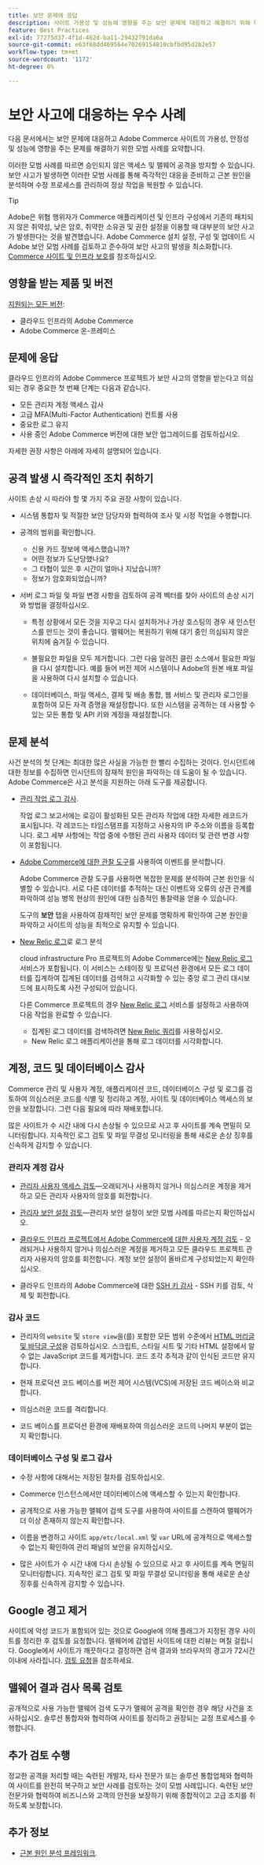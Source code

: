 ```yaml
---
title: 보안 문제에 응답
description: 사이트 가용성 및 성능에 영향을 주는 보안 문제에 대응하고 해결하기 위해 다음과 같은 모범 사례를 통해 보안 인시던트를 처리합니다.
feature: Best Practices
exl-id: 77275d37-4f1d-462d-ba11-29432791da6a
source-git-commit: e63f68dd469564e70269154810cbfbd95d2b2e57
workflow-type: tm+mt
source-wordcount: '1172'
ht-degree: 0%

---
```


# 보안 사고에 대응하는 우수 사례

다음 문서에서는 보안 문제에 대응하고 Adobe Commerce 사이트의 가용성, 안정성 및 성능에 영향을 주는 문제를 해결하기 위한 모범 사례를 요약합니다.

이러한 모범 사례를 따르면 승인되지 않은 액세스 및 맬웨어 공격을 방지할 수 있습니다. 보안 사고가 발생하면 이러한 모범 사례를 통해 즉각적인 대응을 준비하고 근본 원인을 분석하며 수정 프로세스를 관리하여 정상 작업을 복원할 수 있습니다.

>[!TIP]
>
>Adobe은 위협 행위자가 Commerce 애플리케이션 및 인프라 구성에서 기존의 패치되지 않은 취약성, 낮은 암호, 취약한 소유권 및 권한 설정을 이용할 때 대부분의 보안 사고가 발생한다는 것을 발견했습니다. Adobe Commerce 설치 설정, 구성 및 업데이트 시 Adobe 보안 모범 사례를 검토하고 준수하여 보안 사고의 발생을 최소화합니다. [Commerce 사이트 및 인프라 보호](../launch/security-best-practices.md)를 참조하십시오.


## 영향을 받는 제품 및 버전

[지원되는 모든 버전](../../../release/versions.md):

- 클라우드 인프라의 Adobe Commerce
- Adobe Commerce 온-프레미스

## 문제에 응답

클라우드 인프라의 Adobe Commerce 프로젝트가 보안 사고의 영향을 받는다고 의심되는 경우 중요한 첫 번째 단계는 다음과 같습니다.

- 모든 관리자 계정 액세스 감사
- 고급 MFA(Multi-Factor Authentication) 컨트롤 사용
- 중요한 로그 유지
- 사용 중인 Adobe Commerce 버전에 대한 보안 업그레이드를 검토하십시오.

자세한 권장 사항은 아래에 자세히 설명되어 있습니다.

## 공격 발생 시 즉각적인 조치 취하기

사이트 손상 시 따라야 할 몇 가지 주요 권장 사항이 있습니다.

- 시스템 통합자 및 적절한 보안 담당자와 협력하여 조사 및 시정 작업을 수행합니다.

- 공격의 범위를 확인합니다.
   - 신용 카드 정보에 액세스했습니까?
   - 어떤 정보가 도난당했나요?
   - 그 타협이 있은 후 시간이 얼마나 지났습니까?
   - 정보가 암호화되었습니까?

- 서버 로그 파일 및 파일 변경 사항을 검토하여 공격 벡터를 찾아 사이트의 손상 시기와 방법을 결정하십시오.

   - 특정 상황에서 모든 것을 지우고 다시 설치하거나 가상 호스팅의 경우 새 인스턴스를 만드는 것이 좋습니다. 맬웨어는 복원하기 위해 대기 중인 의심되지 않은 위치에 숨겨질 수 있습니다.

   - 불필요한 파일을 모두 제거합니다. 그런 다음 알려진 클린 소스에서 필요한 파일을 다시 설치합니다. 예를 들어 버전 제어 시스템이나 Adobe의 원본 배포 파일을 사용하여 다시 설치할 수 있습니다.

   - 데이터베이스, 파일 액세스, 결제 및 배송 통합, 웹 서비스 및 관리자 로그인을 포함하여 모든 자격 증명을 재설정합니다. 또한 시스템을 공격하는 데 사용할 수 있는 모든 통합 및 API 키와 계정을 재설정합니다.

## 문제 분석

사건 분석의 첫 단계는 최대한 많은 사실을 가능한 한 빨리 수집하는 것이다. 인시던트에 대한 정보를 수집하면 인시던트의 잠재적 원인을 파악하는 데 도움이 될 수 있습니다. Adobe Commerce은 사고 분석을 지원하는 아래 도구를 제공합니다.

- [관리 작업 로그 감사](https://experienceleague.adobe.com/docs/commerce-admin/systems/action-logs/action-log-report.html?lang=ko).

  작업 로그 보고서에는 로깅이 활성화된 모든 관리자 작업에 대한 자세한 레코드가 표시됩니다. 각 레코드는 타임스탬프를 지정하고 사용자의 IP 주소와 이름을 등록합니다. 로그 세부 사항에는 작업 중에 수행된 관리 사용자 데이터 및 관련 변경 사항이 포함됩니다.

- [Adobe Commerce에 대한 관찰 도구](../../../tools/observation-for-adobe-commerce/intro.md)를 사용하여 이벤트를 분석합니다.

  Adobe Commerce 관찰 도구를 사용하면 복잡한 문제를 분석하여 근본 원인을 식별할 수 있습니다. 서로 다른 데이터를 추적하는 대신 이벤트와 오류의 상관 관계를 파악하여 성능 병목 현상의 원인에 대한 심층적인 통찰력을 얻을 수 있습니다.

  도구의 **보안** 탭을 사용하여 잠재적인 보안 문제를 명확하게 확인하여 근본 원인을 파악하고 사이트의 성능을 최적으로 유지할 수 있습니다.

- [New Relic 로그](https://experienceleague.adobe.com/docs/commerce-cloud-service/user-guide/monitor/new-relic/new-relic-service.html?lang=ko)로 로그 분석

  cloud infrastructure Pro 프로젝트의 Adobe Commerce에는 [New Relic 로그](https://experienceleague.adobe.com/docs/commerce-cloud-service/user-guide/monitor/new-relic/log-management.html?lang=ko) 서비스가 포함됩니다. 이 서비스는 스테이징 및 프로덕션 환경에서 모든 로그 데이터를 집계하여 집계된 데이터를 검색하고 시각화할 수 있는 중앙 로그 관리 대시보드에 표시하도록 사전 구성되어 있습니다.

  다른 Commerce 프로젝트의 경우 [New Relic 로그](https://docs.newrelic.com/docs/logs/get-started/get-started-log-management/) 서비스를 설정하고 사용하여 다음 작업을 완료할 수 있습니다.
   - 집계된 로그 데이터를 검색하려면 [New Relic 쿼리](https://docs.newrelic.com/docs/logs/new-relic-logs/ui-data/query-syntax-logs)를 사용하십시오.
   - New Relic 로그 애플리케이션을 통해 로그 데이터를 시각화합니다.

## 계정, 코드 및 데이터베이스 감사

Commerce 관리 및 사용자 계정, 애플리케이션 코드, 데이터베이스 구성 및 로그를 검토하여 의심스러운 코드를 식별 및 정리하고 계정, 사이트 및 데이터베이스 액세스의 보안을 보장합니다. 그런 다음 필요에 따라 재배포합니다.

많은 사이트가 수 시간 내에 다시 손상될 수 있으므로 사고 후 사이트를 계속 면밀히 모니터링합니다. 지속적인 로그 검토 및 파일 무결성 모니터링을 통해 새로운 손상 징후를 신속하게 감지할 수 있습니다.

### 관리자 계정 감사

- [관리자 사용자 액세스 검토](https://experienceleague.adobe.com/docs/commerce-admin/systems/user-accounts/permissions-users-all.html?lang=ko)—오래되거나 사용하지 않거나 의심스러운 계정을 제거하고 모든 관리자 사용자의 암호를 회전합니다.

- [관리자 보안 설정 검토](https://experienceleague.adobe.com/docs/commerce-admin/systems/security/security-admin.html?lang=ko)—관리자 보안 설정이 보안 모범 사례를 따르는지 확인하십시오.

- [클라우드 인프라 프로젝트에서 Adobe Commerce에 대한 사용자 계정 검토](https://experienceleague.adobe.com/docs/commerce-cloud-service/user-guide/project/user-access.html?lang=ko) - 오래되거나 사용하지 않거나 의심스러운 계정을 제거하고 모든 클라우드 프로젝트 관리자 사용자의 암호를 회전합니다. 계정 보안 설정이 올바르게 구성되었는지 확인하십시오.

- 클라우드 인프라의 Adobe Commerce에 대한 [SSH 키 감사](https://experienceleague.adobe.com/docs/commerce-cloud-service/user-guide/develop/secure-connections.html?lang=ko) - SSH 키를 검토, 삭제 및 회전합니다.

### 감사 코드

- 관리자의 `website` 및 `store view`을(를) 포함한 모든 범위 수준에서 [HTML 머리글 및 바닥글 구성](https://experienceleague.adobe.com/docs/commerce-admin/content-design/design/page-setup.html?lang=ko)을 검토하십시오. 스크립트, 스타일 시트 및 기타 HTML 설정에서 알 수 없는 JavaScript 코드를 제거합니다. 코드 조각 추적과 같이 인식된 코드만 유지합니다.

- 현재 프로덕션 코드 베이스를 버전 제어 시스템(VCS)에 저장된 코드 베이스와 비교합니다.

- 의심스러운 코드를 격리합니다.

- 코드 베이스를 프로덕션 환경에 재배포하여 의심스러운 코드의 나머지 부분이 없는지 확인합니다.

### 데이터베이스 구성 및 로그 감사

- 수정 사항에 대해서는 저장된 절차를 검토하십시오.

- Commerce 인스턴스에서만 데이터베이스에 액세스할 수 있는지 확인합니다.

- 공개적으로 사용 가능한 맬웨어 검색 도구를 사용하여 사이트를 스캔하여 맬웨어가 더 이상 존재하지 않는지 확인합니다.

- 이름을 변경하고 사이트 `app/etc/local.xml` 및 `var` URL에 공개적으로 액세스할 수 없는지 확인하여 관리 패널의 보안을 유지하십시오.

- 많은 사이트가 수 시간 내에 다시 손상될 수 있으므로 사고 후 사이트를 계속 면밀히 모니터링합니다. 지속적인 로그 검토 및 파일 무결성 모니터링을 통해 새로운 손상 징후를 신속하게 감지할 수 있습니다.

## Google 경고 제거

사이트에 악성 코드가 포함되어 있는 것으로 Google에 의해 플래그가 지정된 경우 사이트를 정리한 후 검토를 요청합니다. 맬웨어에 감염된 사이트에 대한 리뷰는 며칠 걸립니다. Google에서 사이트가 깨끗하다고 결정하면 검색 결과와 브라우저의 경고가 72시간 이내에 사라집니다. [검토 요청](https://web.dev/articles/request-a-review)을 참조하세요.

## 맬웨어 결과 검사 목록 검토

공개적으로 사용 가능한 맬웨어 검색 도구가 맬웨어 공격을 확인한 경우 해당 사건을 조사하십시오. 솔루션 통합자와 협력하여 사이트를 정리하고 권장되는 교정 프로세스를 수행합니다.

## 추가 검토 수행

정교한 공격을 처리할 때는 숙련된 개발자, 타사 전문가 또는 솔루션 통합업체와 협력하여 사이트를 완전히 복구하고 보안 사례를 검토하는 것이 모범 사례입니다. 숙련된 보안 전문가와 협력하여 비즈니스와 고객의 안전을 보장하기 위해 종합적이고 고급 조치를 취하도록 보장합니다.

## 추가 정보

- [근본 원인 분석 프레임워크](https://sansec.io/kb/incident-response/magento-root-cause-analysis).
